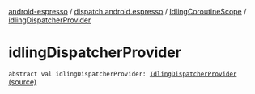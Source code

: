 [android-espresso](../../index.md) / [dispatch.android.espresso](../index.md) / [IdlingCoroutineScope](index.md) / [idlingDispatcherProvider](./idling-dispatcher-provider.md)

# idlingDispatcherProvider

`abstract val idlingDispatcherProvider: `[`IdlingDispatcherProvider`](../-idling-dispatcher-provider/index.md) [(source)](https://github.com/RBusarow/Dispatch/tree/master/android-espresso/src/main/java/dispatch/android/espresso/IdlingCoroutineScope.kt#L32)